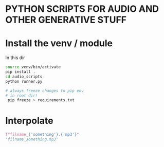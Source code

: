 # PYTHON SCRIPTS FOR AUDIO AND OTHER GENERATIVE STUFF

# Install the venv / module
In this dir
```bash
source venv/bin/activate
pip install .
cd audio_scripts
python runner.py

# always freeze changes to pip env
# in root dir!
 pip freeze > requirements.txt
```

# Interpolate
```python
f"filname_{'something'}.{'mp3'}"
'filname_something.mp3'
```


